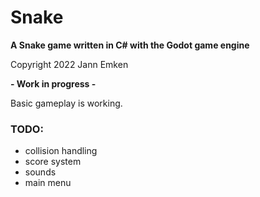 # Snake
**A Snake game written in C# with the Godot game engine**

Copyright 2022 Jann Emken

**- Work in progress -**

Basic gameplay is working.

### TODO:
- collision handling
- score system
- sounds
- main menu
